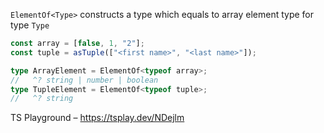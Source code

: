 `ElementOf<Type>` constructs a type which equals to array element type for type `Type`

```ts
const array = [false, 1, "2"];
const tuple = asTuple(["<first name>", "<last name>"]);

type ArrayElement = ElementOf<typeof array>;
//   ^? string | number | boolean
type TupleElement = ElementOf<typeof tuple>;
//   ^? string
```

TS Playground – https://tsplay.dev/NDejlm
